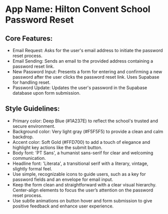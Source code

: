 # **App Name**: Hilton Convent School Password Reset

## Core Features:

- Email Request: Asks for the user's email address to initiate the password reset process.
- Email Sending: Sends an email to the provided address containing a password reset link.
- New Password Input: Presents a form for entering and confirming a new password after the user clicks the password reset link. Uses Supabase for handling reset.
- Password Update: Updates the user's password in the Supabase database upon form submission.

## Style Guidelines:

- Primary color: Deep Blue (#1A237E) to reflect the school's trusted and secure environment.
- Background color: Very light gray (#F5F5F5) to provide a clean and calm backdrop.
- Accent color: Soft Gold (#FFD700) to add a touch of elegance and highlight key actions like the submit button.
- Body font: 'PT Sans', a humanist sans-serif for clear and welcoming communication.
- Headline font: 'Literata', a transitional serif with a literary, vintage, slightly formal feel.
- Use simple, recognizable icons to guide users, such as a key for password fields and an envelope for email input.
- Keep the form clean and straightforward with a clear visual hierarchy. Center-align elements to focus the user’s attention on the password reset process.
- Use subtle animations on button hover and form submission to give positive feedback and enhance user experience.